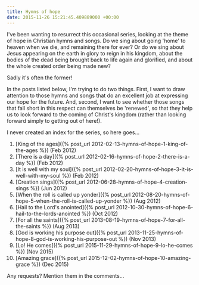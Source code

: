 ```yaml
---
title: Hymns of hope
date: 2015-11-26 15:21:45.409889000 +00:00
---
```

I've been wanting to resurrect this occasional series, looking at the theme of hope in Christian hymns and songs. Do we sing about going 'home' to heaven when we die, and remaining there for ever? Or do we sing about Jesus appearing on the earth in glory to reign in his kingdom, about the bodies of the dead being brought back to life again and glorified, and about the whole created order being made new?

Sadly it's often the former!

In the posts listed below, I'm trying to do two things. First, I want to draw attention to those hymns and songs that do an excellent job at expressing our hope for the future. And, second, I want to see whether those songs that fall short in this respect can themselves be 'renewed', so that they help us to look forward to the coming of Christ's kingdom (rather than looking forward simply to getting out of here!).

I never created an index for the series, so here goes...

1. [King of the ages]({% post_url 2012-02-13-hymns-of-hope-1-king-of-the-ages %}) (Feb 2012)
1. [There is a day]({% post_url 2012-02-16-hymns-of-hope-2-there-is-a-day %}) (Feb 2012)
1. [It is well with my soul]({% post_url 2012-02-20-hymns-of-hope-3-it-is-well-with-my-soul %}) (Feb 2012)
1. [Creation sings]({% post_url 2012-06-28-hymns-of-hope-4-creation-sings %}) (Jun 2012)
1. [When the roll is called up yonder]({% post_url 2012-08-20-hymns-of-hope-5-when-the-roll-is-called-up-yonder %}) (Aug 2012)
1. [Hail to the Lord's anointed]({% post_url 2012-10-30-hymns-of-hope-6-hail-to-the-lords-anointed %}) (Oct 2012)
1. [For all the saints]({% post_url 2013-08-19-hymns-of-hope-7-for-all-the-saints %}) (Aug 2013)
1. [God is working his purpose out]({% post_url 2013-11-25-hymns-of-hope-8-god-is-working-his-purpose-out %}) (Nov 2013)
1. [Lo! He comes]({% post_url 2015-11-29-hymns-of-hope-9-lo-he-comes %}) (Nov 2015)
1. [Amazing grace]({% post_url 2015-12-02-hymns-of-hope-10-amazing-grace %}) (Dec 2015)

Any requests? Mention them in the comments...
